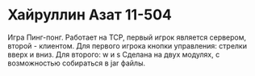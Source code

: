 # Хайруллин Азат 11-504
Игра Пинг-понг.
Работает на TCP, первый игрок является сервером, второй - клиентом. 
Для первого игрока кнопки управления: стрелки вверх и вниз.
Для второго: w и s
Сделана на двух модулях, с возможностью собираться в jar файлы.
